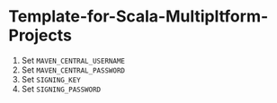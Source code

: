# Template-for-Scala-Multipltform-Projects

1. Set `MAVEN_CENTRAL_USERNAME`
2. Set `MAVEN_CENTRAL_PASSWORD`
3. Set `SIGNING_KEY`
4. Set `SIGNING_PASSWORD`
